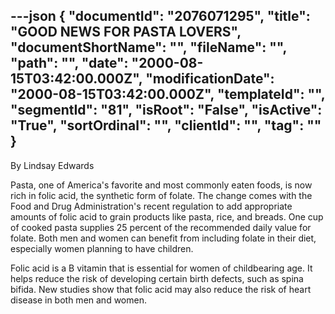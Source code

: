 ---json
{
  "documentId": "2076071295",
  "title": "GOOD NEWS FOR PASTA LOVERS",
  "documentShortName": "",
  "fileName": "",
  "path": "",
  "date": "2000-08-15T03:42:00.000Z",
  "modificationDate": "2000-08-15T03:42:00.000Z",
  "templateId": "",
  "segmentId": "81",
  "isRoot": "False",
  "isActive": "True",
  "sortOrdinal": "",
  "clientId": "",
  "tag": ""
}
---

By Lindsay Edwards 
 
Pasta, one of America's favorite and most commonly eaten foods, is now rich in folic acid, the synthetic form of folate. The change comes with the Food and Drug Administration's recent regulation to add appropriate amounts of folic acid to grain products like pasta, rice, and breads. One cup of cooked pasta supplies 25 percent of the recommended daily value for folate. Both men and women can benefit from including folate in their diet, especially women planning to have children. 

Folic acid is a B vitamin that is essential for women of childbearing age. It helps reduce the risk of developing certain birth defects, such as spina bifida. New studies show that folic acid may also reduce the risk of heart disease in both men and women.
